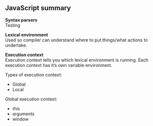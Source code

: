 <h2 id="javascript-summary">JavaScript summary</h2>
<p><strong>Syntax parsers</strong><br>
Testing</p>
<p><strong>Lexical environment</strong><br>
Used so compiler can understand where to put things/what actions to undertake.</p>
<p><strong>Execution context</strong><br>
Execution context tells you which lexical environment is running. Each execution context has it’s own variable environment.</p>
<p>Types of execution context:</p>
<ul>
<li>Global</li>
<li>Local</li>
</ul>
<p>Global execution context:</p>
<ul>
<li>this</li>
<li>arguments</li>
<li>window</li>
</ul>

